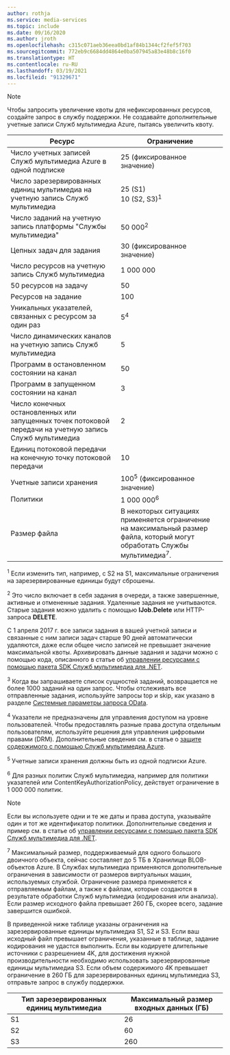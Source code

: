 ```yaml
---
author: rothja
ms.service: media-services
ms.topic: include
ms.date: 09/16/2020
ms.author: jroth
ms.openlocfilehash: c315c071aeb36eea0bd1af84b1344cf2fef5f703
ms.sourcegitcommit: 772eb9c6684dd4864e0ba507945a83e48b8c16f0
ms.translationtype: HT
ms.contentlocale: ru-RU
ms.lasthandoff: 03/19/2021
ms.locfileid: "91329671"
---
```

>[!NOTE]
>Чтобы запросить увеличение квоты для нефиксированных ресурсов, создайте запрос в службу поддержки. Не создавайте дополнительные учетные записи Служб мультимедиа Azure, пытаясь увеличить квоту.

| Ресурс | Ограничение | 
| --- | --- | 
| Число учетных записей Служб мультимедиа Azure в одной подписке | 25 (фиксированное значение) |
| Число зарезервированных единиц мультимедиа на учетную запись Служб мультимедиа |25 (S1)<br/>10 (S2, S3)<sup>1</sup> | 
| Число заданий на учетную запись платформы "Cлужбы мультимедиа" | 50 000<sup>2</sup> |
| Цепных задач для задания | 30 (фиксированное значение) |
| Число ресурсов на учетную запись Служб мультимедиа | 1 000 000|
| 50 ресурсов на задачу | 50 |
| Ресурсов на задание | 100 |
| Уникальных указателей, связанных с ресурсом за один раз | 5<sup>4</sup> |
| Число динамических каналов на учетную запись Служб мультимедиа |5|
| Программ в остановленном состоянии на канал  |50|
| Программ в запущенном состоянии на канал  |3|
| Число конечных остановленных или запущенных точек потоковой передачи на учетную запись Служб мультимедиа|2|
| Единиц потоковой передачи на конечную точку потоковой передачи  |10 |
| Учетные записи хранения | 100<sup>5</sup> (фиксированное значение) |
| Политики | 1 000 000<sup>6</sup> |
| Размер файла| В некоторых ситуациях применяется ограничение на максимальный размер файла, который могут обработать Службы мультимедиа<sup>7</sup>. |

<sup>1</sup> Если изменить тип, например, с S2 на S1, максимальные ограничения на зарезервированные единицы будут сброшены.

<sup>2</sup> Это число включает в себя задания в очереди, а также завершенные, активные и отмененные задания. Удаленные задания не учитываются. Старые задания можно удалить с помощью **IJob.Delete** или HTTP-запроса **DELETE**.

С 1 апреля 2017 г. все записи задания в вашей учетной записи и связанные с ним записи задач старше 90 дней автоматически удаляются, даже если общее число записей не превышает значение максимальной квоты. Архивировать данные задания и задачи можно с помощью кода, описанного в статье об [управлении ресурсами с помощью пакета SDK Служб мультимедиа для .NET](../articles/media-services/previous/media-services-dotnet-manage-entities.md).

<sup>3</sup> Когда вы запрашиваете список сущностей заданий, возвращается не более 1000 заданий на один запрос. Чтобы отслеживать все отправленные задания, используйте запросы top и skip, как указано в разделе [Системные параметры запроса OData](/previous-versions/dynamicscrm-2015/developers-guide/gg309461(v=crm.7)).

<sup>4</sup> Указатели не предназначены для управления доступом на уровне пользователей. Чтобы предоставлять разные права доступа отдельным пользователям, используйте решения для управления цифровыми правами (DRM). Дополнительные сведения см. в статье о [защите содержимого с помощью Служб мультимедиа Azure](../articles/media-services/previous/media-services-content-protection-overview.md).

<sup>5</sup> Учетные записи хранения должны быть из одной подписки Azure.

<sup>6</sup> Для разных политик Служб мультимедиа, например для политики указателей или ContentKeyAuthorizationPolicy, действует ограничение в 1 000 000 политик. 

>[!NOTE]
> Если вы используете одни и те же даты и права доступа, указывайте один и тот же идентификатор политики. Дополнительные сведения и пример см. в статье об [управлении ресурсами с помощью пакета SDK Служб мультимедиа для .NET](../articles/media-services/previous/media-services-dotnet-manage-entities.md#limit-access-policies).

<sup>7</sup> Максимальный размер, поддерживаемый для одного большого двоичного объекта, сейчас составляет до 5 ТБ в Хранилище BLOB-объектов Azure. В Службах мультимедиа применяются дополнительные ограничения в зависимости от размеров виртуальных машин, используемых службой. Ограничение размера применяется к отправляемым файлам, а также к файлам, которые создаются в результате обработки Служб мультимедиа (кодирования или анализа). Если размер исходного файла превышает 260 ГБ, скорее всего, задание завершится ошибкой. 

В приведенной ниже таблице указаны ограничения на зарезервированные единицы мультимедиа S1, S2 и S3. Если ваш исходный файл превышает ограничения, указанные в таблице, задание кодирования не удастся выполнить. Если вы кодируете длительные источники с разрешением 4K, для достижения нужной производительности необходимо использовать зарезервированные единицы мультимедиа S3. Если объем содержимого 4K превышает ограничение в 260 ГБ для зарезервированных единиц мультимедиа S3, отправьте запрос в службу поддержки.

|Тип зарезервированных единиц мультимедиа    |Максимальный размер входных данных (ГБ)|
|---|---|
|S1 |    26|
|S2    | 60|
|S3    |260|
